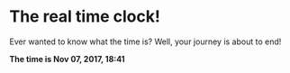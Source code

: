 # The real time clock!

Ever wanted to know what the time is? Well, your journey is about to end!

**The time is Nov 07, 2017, 18:41**
